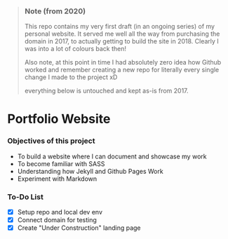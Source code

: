 > ### Note (from 2020)
>
> This repo contains my very first draft (in an ongoing series) of my personal website. It served me well all the way from purchasing the domain in 2017, to actually getting to build the site in 2018. Clearly I was into a lot of colours back then!
>
> Also note, at this point in time I had absolutely zero idea how Github worked and remember creating a new repo for literally every single change I made to the project xD
>
> everything below is untouched and kept as-is from 2017.


# Portfolio Website

### Objectives of this project

* To build a website where I can document and showcase my work 
* To become familiar with SASS
* Understanding how Jekyll and Github Pages Work
* Experiment with Markdown

### To-Do List

- [x] Setup repo and local dev env
- [x] Connect domain for testing
- [x] Create "Under Construction" landing page
